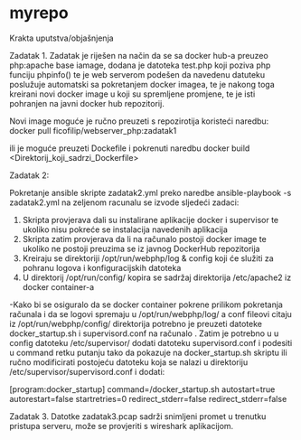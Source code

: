# myrepo

Krakta uputstva/objašnjenja

Zadatak 1.  Zadatak je riješen na način da se sa docker hub-a preuzeo php:apache base iamage, dodana je datoteka test.php koji poziva php funciju phpinfo() te je web serverom podešen da navedenu datuteku poslužuje automatski sa pokretanjem docker imagea, te je nakong toga kreirani novi docker image u koji su spremljene promjene, te je isti pohranjen na javni docker hub repozitorij. 

Novi image moguće je ručno preuzeti s repozirotija koristeći naredbu:
docker pull ficofilip/webserver_php:zadatak1

ili je moguće preuzeti Dockefile i pokrenuti naredbu docker build <Direktorij_koji_sadrzi_Dockerfile>

Zadatak 2:

Pokretanje ansible skripte zadatak2.yml preko naredbe ansible-playbook -s zadatak2.yml na zeljenom racunalu se izvode sljedeći zadaci:

1. Skripta provjerava dali su instalirane aplikacije docker i supervisor te ukoliko nisu pokreće se instalacija navedenih aplikacija
2. Skripta zatim provjerava da li na računalo postoji docker image te ukoliko ne postoji preuzima se iz javnog DockerHub repozitorija
3. Kreiraju se direktoriji /opt/run/webphp/log & config koji će služiti za pohranu logova i konfiguracijskih datoteka
4. U direktorij /opt/run/config/ kopira se sadržaj direktorija /etc/apache2 iz docker container-a

-Kako bi se osiguralo da se docker container pokrene prilikom pokretanja računala i da se logovi spremaju u /opt/run/webphp/log/ a conf fileovi citaju iz /opt/run/webphp/config/ direktorija potrebno je preuzeti datoteke docker_startup.sh i supervisord.conf na računalo . Zatim je potrebno u u config datoteku /etc/supervisor/ dodati datoteku supervisord.conf i podesiti u command retku putanju tako da pokazuje na docker_startup.sh skriptu ili ručno modificirati postojeću datoteku koja se nalazi u direktoriju /etc/supervisor/supervisord.conf i dodati: 

[program:docker_startup]
command=<putanja do skripte docker_startup.sh>/docker_startup.sh
autostart=true
autorestart=false
startretries=0
redirect_stderr=false
redirect_stderr=false

Zadatak 3.
Datotke zadatak3.pcap sadrži snimljeni promet u trenutku pristupa serveru, može se provjeriti s wireshark aplikacijom.
